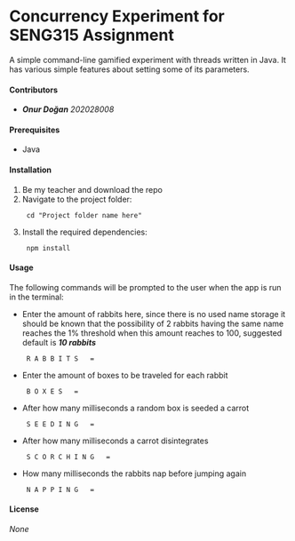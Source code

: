 # **Concurrency Experiment for SENG315 Assignment**
A simple command-line gamified experiment with threads written in Java. It has various simple features about setting some of its parameters.

#### **Contributors**
* **_Onur Doğan_** _202028008_
#### Prerequisites
- Java
#### Installation
1. Be my teacher and download the repo
2. Navigate to the project folder:
   ```
    cd "Project folder name here"
3. Install the required dependencies:
   ```
    npm install
#### Usage
The following commands will be prompted to the user when the app is run in the terminal:
* Enter the amount of rabbits here, since there is no used name storage it should be known that the possibility of 2 rabbits having the same name reaches the 1% threshold when this amount reaches to 100, suggested default is _**10 rabbits**_
   ```
    R A B B I T S   =   
* Enter the amount of boxes to be traveled for each rabbit
   ```
    B O X E S   =   
* After how many milliseconds a random box is seeded a carrot
   ```
    S E E D I N G   =   
* After how many milliseconds a carrot disintegrates
   ```
    S C O R C H I N G   =   
* How many milliseconds the rabbits nap before jumping again
   ```
    N A P P I N G   =   
#### License
_None_

